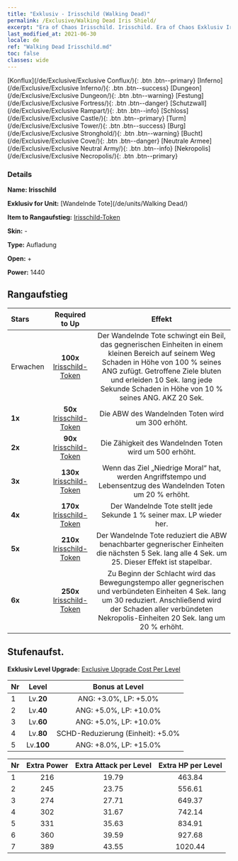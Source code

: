 ```yaml
---
title: "Exklusiv - Irisschild (Walking Dead)"
permalink: /Exclusive/Walking Dead Iris Shield/
excerpt: "Era of Chaos Irisschild. Irisschild. Era of Chaos Exklusiv Irisschild. Wandelnde Tote Exklusiv."
last_modified_at: 2021-06-30
locale: de
ref: "Walking Dead Irisschild.md"
toc: false
classes: wide
---
```

 [Konflux](/de/Exclusive/Exclusive Conflux/){: .btn .btn--primary} [Inferno](/de/Exclusive/Exclusive Inferno/){: .btn .btn--success} [Dungeon](/de/Exclusive/Exclusive Dungeon/){: .btn .btn--warning} [Festung](/de/Exclusive/Exclusive Fortress/){: .btn .btn--danger} [Schutzwall](/de/Exclusive/Exclusive Rampart/){: .btn .btn--info} [Schloss](/de/Exclusive/Exclusive Castle/){: .btn .btn--primary} [Turm](/de/Exclusive/Exclusive Tower/){: .btn .btn--success} [Burg](/de/Exclusive/Exclusive Stronghold/){: .btn .btn--warning} [Bucht](/de/Exclusive/Exclusive Cove/){: .btn .btn--danger} [Neutrale Armee](/de/Exclusive/Exclusive Neutral Army/){: .btn .btn--info} [Nekropolis](/de/Exclusive/Exclusive Necropolis/){: .btn .btn--primary} 

### Details
 **Name: Irisschild** 

 **Exklusiv for Unit:** [Wandelnde Tote](/de/units/Walking Dead/) 

 **Item to Rangaufstieg:** [Irisschild-Token](/ItemsDE/con_913/)

 **Skin:** -

 **Type:** Aufladung

 **Open:** +

 **Power:** 1440

## Rangaufstieg

  |     Stars    |  Required to Up | Effekt |
  |:-------------|:---------------:|:---------------:|
  |  Erwachen  | **100x** [Irisschild-Token](/ItemsDE/con_913/) | <Abschlachten> Der Wandelnde Tote schwingt ein Beil, das gegnerischen Einheiten in einem kleinen Bereich auf seinem Weg Schaden in Höhe von 100 % seines ANG zufügt. Getroffene Ziele bluten und erleiden 10 Sek. lang jede Sekunde Schaden in Höhe von 10 % seines ANG. AKZ 20 Sek. |
  | **1x** <i class="fas fa-star"/> | **50x** [Irisschild-Token](/ItemsDE/con_913/) | Die ABW des Wandelnden Toten wird um 300 erhöht. |
  | **2x** <i class="fas fa-star"/> | **90x** [Irisschild-Token](/ItemsDE/con_913/) | Die Zähigkeit des Wandelnden Toten wird um 500 erhöht. |
  | **3x** <i class="fas fa-star"/> | **130x** [Irisschild-Token](/ItemsDE/con_913/) | Wenn das Ziel „Niedrige Moral“ hat, werden Angriffstempo und Lebensentzug des Wandelnden Toten um 20 % erhöht. |
  | **4x** <i class="fas fa-star"/> | **170x** [Irisschild-Token](/ItemsDE/con_913/) | Der Wandelnde Tote stellt jede Sekunde 1 % seiner max. LP wieder her. |
  | **5x** <i class="fas fa-star"/> | **210x** [Irisschild-Token](/ItemsDE/con_913/) | Der Wandelnde Tote reduziert die ABW benachbarter gegnerischer Einheiten die nächsten 5 Sek. lang alle 4 Sek. um 25. Dieser Effekt ist stapelbar. |
  | **6x** <i class="fas fa-star"/> | **250x** [Irisschild-Token](/ItemsDE/con_913/) | Zu Beginn der Schlacht wird das Bewegungstempo aller gegnerischen und verbündeten Einheiten 4 Sek. lang um 30 reduziert. Anschließend wird der Schaden aller verbündeten Nekropolis-Einheiten 20 Sek. lang um 20 % erhöht. |


## Stufenaufst.
 **Exklusiv Level Upgrade:** [Exclusive Upgrade Cost Per Level](/Exclusive/ExclusiveUpgradeCostPerLevel/)

  |  Nr  |   Level  | Bonus at Level |
  |:-----|:--------:|:--------------:|
  | 1 | Lv.**20** | ANG: +3.0%, LP: +5.0% |
  | 2 | Lv.**40** | ANG: +5.0%, LP: +10.0% |
  | 3 | Lv.**60** | ANG: +5.0%, LP: +10.0% |
  | 4 | Lv.**80** | SCHD-Reduzierung (Einheit): +5.0% |
  | 5 | Lv.**100** | ANG: +8.0%, LP: +15.0% |


  |  Nr  |  Extra Power | Extra Attack per Level | Extra HP per Level |
  |:-----|:--------:|:--------:|:--------:|
  | 1 | 216 | 19.79 | 463.84 |
  | 2 | 245 | 23.75 | 556.61 |
  | 3 | 274 | 27.71 | 649.37 |
  | 4 | 302 | 31.67 | 742.14 |
  | 5 | 331 | 35.63 | 834.91 |
  | 6 | 360 | 39.59 | 927.68 |
  | 7 | 389 | 43.55 | 1020.44 |


